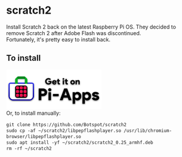 # scratch2

Install Scratch 2 back on the latest Raspberry Pi OS. They decided to remove Scratch 2 after Adobe Flash was discontinued.  
Fortunately, it's pretty easy to install back.

## To install
[![badge](https://github.com/Botspot/pi-apps/blob/master/icons/badge.png?raw=true)](https://github.com/Botspot/pi-apps)  
Or, to install manually:
```
git clone https://github.com/Botspot/scratch2
sudo cp -af ~/scratch2/libpepflashplayer.so /usr/lib/chromium-browser/libpepflashplayer.so
sudo apt install -yf ~/scratch2/scratch2_0.25_armhf.deb
rm -rf ~/scratch2
```

